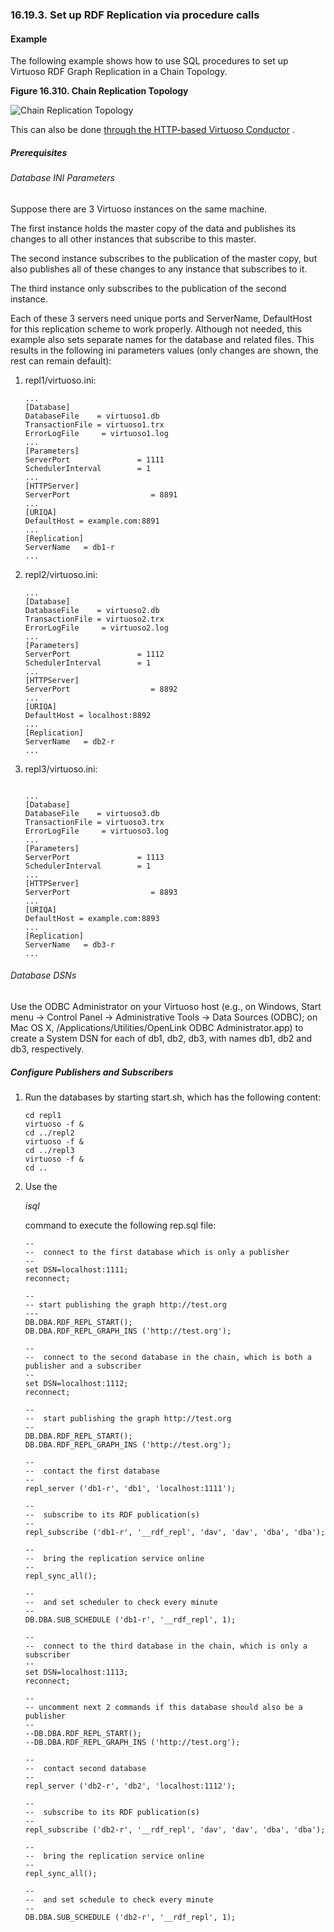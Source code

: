 <div id="rdfgraphreplicationsql" class="section">

<div class="titlepage">

<div>

<div>

### 16.19.3. Set up RDF Replication via procedure calls

</div>

</div>

</div>

<div id="rdfgraphreplicationsqlex" class="section">

<div class="titlepage">

<div>

<div>

#### Example

</div>

</div>

</div>

The following example shows how to use SQL procedures to set up Virtuoso
RDF Graph Replication in a Chain Topology.

<div class="figure-float">

<div id="chain1_01" class="figure">

**Figure 16.310. Chain Replication Topology**

<div class="figure-contents">

<div class="mediaobject">

![Chain Replication Topology](images/ui/topo-chain.png)

</div>

</div>

</div>

  

</div>

This can also be done
<a href="rdfgraphreplicationtopl.html#rdfgraphreplicationtoplchainex"
class="link" title="Chain Replication Topology Example">through the
HTTP-based Virtuoso Conductor</a> .

<div id="rdfgraphreplicationsqlexprx" class="section">

<div class="titlepage">

<div>

<div>

##### Prerequisites

</div>

</div>

</div>

<div id="rdfgraphreplicationsqlexprxini" class="section">

<div class="titlepage">

<div>

<div>

###### Database INI Parameters

</div>

</div>

</div>

Suppose there are 3 Virtuoso instances on the same machine.

The first instance holds the master copy of the data and publishes its
changes to all other instances that subscribe to this master.

The second instance subscribes to the publication of the master copy,
but also publishes all of these changes to any instance that subscribes
to it.

The third instance only subscribes to the publication of the second
instance.

Each of these 3 servers need unique ports and ServerName, DefaultHost
for this replication scheme to work properly. Although not needed, this
example also sets separate names for the database and related files.
This results in the following ini parameters values (only changes are
shown, the rest can remain default):

<div class="orderedlist">

1.  repl1/virtuoso.ini:

    ``` programlisting
    ...
    [Database]
    DatabaseFile    = virtuoso1.db
    TransactionFile = virtuoso1.trx
    ErrorLogFile     = virtuoso1.log
    ...
    [Parameters]
    ServerPort               = 1111
    SchedulerInterval        = 1
    ...
    [HTTPServer]
    ServerPort                  = 8891
    ...
    [URIQA]
    DefaultHost = example.com:8891
    ...
    [Replication]
    ServerName   = db1-r
    ...
    ```

2.  repl2/virtuoso.ini:

    ``` programlisting
    ...
    [Database]
    DatabaseFile    = virtuoso2.db
    TransactionFile = virtuoso2.trx
    ErrorLogFile     = virtuoso2.log
    ...
    [Parameters]
    ServerPort               = 1112
    SchedulerInterval        = 1
    ...
    [HTTPServer]
    ServerPort                  = 8892
    ...
    [URIQA]
    DefaultHost = localhost:8892
    ...
    [Replication]
    ServerName   = db2-r
    ...
    ```

3.  repl3/virtuoso.ini:

    ``` programlisting

    ...
    [Database]
    DatabaseFile    = virtuoso3.db
    TransactionFile = virtuoso3.trx
    ErrorLogFile     = virtuoso3.log
    ...
    [Parameters]
    ServerPort               = 1113
    SchedulerInterval        = 1
    ...
    [HTTPServer]
    ServerPort                  = 8893
    ...
    [URIQA]
    DefaultHost = example.com:8893
    ...
    [Replication]
    ServerName   = db3-r
    ...
    ```

</div>

</div>

<div id="rdfgraphreplicationsqlexprxdsn" class="section">

<div class="titlepage">

<div>

<div>

###### Database DSNs

</div>

</div>

</div>

Use the ODBC Administrator on your Virtuoso host (e.g., on Windows,
Start menu -\> Control Panel -\> Administrative Tools -\> Data Sources
(ODBC); on Mac OS X, /Applications/Utilities/OpenLink ODBC
Administrator.app) to create a System DSN for each of db1, db2, db3,
with names db1, db2 and db3, respectively.

</div>

</div>

<div id="rdfgraphreplicationsqlcrb" class="section">

<div class="titlepage">

<div>

<div>

##### Configure Publishers and Subscribers

</div>

</div>

</div>

<div class="orderedlist">

1.  Run the databases by starting start.sh, which has the following
    content:

    ``` programlisting
    cd repl1
    virtuoso -f &
    cd ../repl2
    virtuoso -f &
    cd ../repl3
    virtuoso -f &
    cd ..
    ```

2.  Use the

    <span class="emphasis">*isql*</span>

    command to execute the following rep.sql file:

    ``` programlisting
    --
    --  connect to the first database which is only a publisher
    --
    set DSN=localhost:1111;
    reconnect;

    --
    -- start publishing the graph http://test.org
    ---
    DB.DBA.RDF_REPL_START();
    DB.DBA.RDF_REPL_GRAPH_INS ('http://test.org');

    --
    --  connect to the second database in the chain, which is both a publisher and a subscriber
    --
    set DSN=localhost:1112;
    reconnect;

    --
    --  start publishing the graph http://test.org
    --
    DB.DBA.RDF_REPL_START();
    DB.DBA.RDF_REPL_GRAPH_INS ('http://test.org');

    --
    --  contact the first database
    --
    repl_server ('db1-r', 'db1', 'localhost:1111');

    --
    --  subscribe to its RDF publication(s)
    --
    repl_subscribe ('db1-r', '__rdf_repl', 'dav', 'dav', 'dba', 'dba');

    --
    --  bring the replication service online
    --
    repl_sync_all();

    --
    --  and set scheduler to check every minute
    --
    DB.DBA.SUB_SCHEDULE ('db1-r', '__rdf_repl', 1);

    --
    --  connect to the third database in the chain, which is only a subscriber
    --
    set DSN=localhost:1113;
    reconnect;

    --
    -- uncomment next 2 commands if this database should also be a publisher
    --
    --DB.DBA.RDF_REPL_START();
    --DB.DBA.RDF_REPL_GRAPH_INS ('http://test.org');

    --
    --  contact second database
    --
    repl_server ('db2-r', 'db2', 'localhost:1112');

    --
    --  subscribe to its RDF publication(s)
    --
    repl_subscribe ('db2-r', '__rdf_repl', 'dav', 'dav', 'dba', 'dba');

    --
    --  bring the replication service online
    --
    repl_sync_all();

    --
    --  and set schedule to check every minute
    --
    DB.DBA.SUB_SCHEDULE ('db2-r', '__rdf_repl', 1);
    ```

</div>

</div>

</div>

</div>
